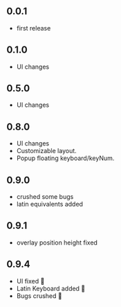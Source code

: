 ## 0.0.1

- first release

## 0.1.0

- UI changes

## 0.5.0

- UI changes

## 0.8.0

- UI changes
- Customizable layout.
- Popup floating keyboard/keyNum.

## 0.9.0

- crushed some bugs
- latin equivalents added

## 0.9.1

- overlay position height fixed

## 0.9.4

- UI fixed 🎨
- Latin Keyboard added 🚀
- Bugs crushed 🐞
